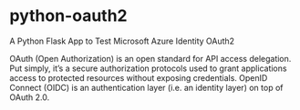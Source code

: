 # python-oauth2
A Python Flask App to Test Microsoft Azure Identity OAuth2 


OAuth (Open Authorization) is an open standard for API access delegation. Put simply, it’s a secure authorization protocols used to grant applications access to protected resources without exposing credentials. OpenID Connect (OIDC) is an authentication layer (i.e. an identity layer) on top of OAuth 2.0.
